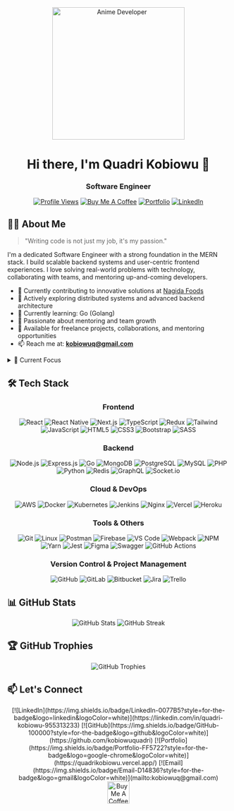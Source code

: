 <div align="center">
  <img src="https://dl.openseauserdata.com/cache/originImage/files/527a9783c28c70962773a73db797ea4d.gif" alt="Anime Developer" width="300px"/>
  
  # Hi there, I'm Quadri Kobiowu 👋  
  ### Software Engineer
  
  [![Profile Views](https://komarev.com/ghpvc/?username=kobiowuquadri&label=Profile%20views&color=64FFDA&style=flat)](https://github.com/kobiowuquadri)
  [![Buy Me A Coffee](https://img.shields.io/badge/Buy%20Me%20A%20Coffee-Support-yellow.svg)](https://www.buymeacoffee.com/quarikobiowu)
  [![Portfolio](https://img.shields.io/badge/Portfolio-Visit%20Now-64FFDA)](https://quadrikobiowu.vercel.app/)
  [![LinkedIn](https://img.shields.io/badge/LinkedIn-Connect-0077B5)](https://linkedin.com/in/quadri-kobiowu-955313233)
</div>

## 👨‍💻 About Me

> "Writing code is not just my job, it's my passion."

I'm a dedicated Software Engineer with a strong foundation in the MERN stack. I build scalable backend systems and user-centric frontend experiences. I love solving real-world problems with technology, collaborating with teams, and mentoring up-and-coming developers.

- 🚀 Currently contributing to innovative solutions at [Nagida Foods](https://nagidafoods.com)
- 🌱 Actively exploring distributed systems and advanced backend architecture
- 📘 Currently learning: Go (Golang)
- 👥 Passionate about mentoring and team growth
- 🤝 Available for freelance projects, collaborations, and mentoring opportunities
- 📫 Reach me at: **kobiowuq@gmail.com**

<details>
<summary>🎯 Current Focus</summary>

- Building a Real Estate Web Application  
- Scaling microservices and cloud infrastructure  
- Expanding mobile development with React Native  
- Learning Go for systems-level backend development  
- Mentoring developers at various levels  
- Open-source contributions
</details>

## 🛠️ Tech Stack

<div align="center">

<!-- FRONTEND -->
### Frontend  
![React](https://img.shields.io/badge/React-20232A?style=for-the-badge&logo=react&logoColor=61DAFB)
![React Native](https://img.shields.io/badge/React_Native-20232A?style=for-the-badge&logo=react&logoColor=61DAFB)
![Next.js](https://img.shields.io/badge/Next.js-000000?style=for-the-badge&logo=next.js&logoColor=white)
![TypeScript](https://img.shields.io/badge/TypeScript-007ACC?style=for-the-badge&logo=typescript&logoColor=white)
![Redux](https://img.shields.io/badge/Redux-593D88?style=for-the-badge&logo=redux&logoColor=white)
![Tailwind](https://img.shields.io/badge/Tailwind_CSS-38B2AC?style=for-the-badge&logo=tailwind-css&logoColor=white)
![JavaScript](https://img.shields.io/badge/JavaScript-F7DF1E?style=for-the-badge&logo=javascript&logoColor=black)
![HTML5](https://img.shields.io/badge/HTML5-E34F26?style=for-the-badge&logo=html5&logoColor=white)
![CSS3](https://img.shields.io/badge/CSS3-1572B6?style=for-the-badge&logo=css3&logoColor=white)
![Bootstrap](https://img.shields.io/badge/Bootstrap-563D7C?style=for-the-badge&logo=bootstrap&logoColor=white)
![SASS](https://img.shields.io/badge/Sass-CC6699?style=for-the-badge&logo=sass&logoColor=white)

<!-- BACKEND -->
### Backend  
![Node.js](https://img.shields.io/badge/Node.js-339933?style=for-the-badge&logo=node.js&logoColor=white)
![Express.js](https://img.shields.io/badge/Express.js-000000?style=for-the-badge&logo=express&logoColor=white)
![Go](https://img.shields.io/badge/Go-00ADD8?style=for-the-badge&logo=go&logoColor=white)
![MongoDB](https://img.shields.io/badge/MongoDB-47A248?style=for-the-badge&logo=mongodb&logoColor=white)
![PostgreSQL](https://img.shields.io/badge/PostgreSQL-316192?style=for-the-badge&logo=postgresql&logoColor=white)
![MySQL](https://img.shields.io/badge/MySQL-4479A1?style=for-the-badge&logo=mysql&logoColor=white)
![PHP](https://img.shields.io/badge/PHP-777BB4?style=for-the-badge&logo=php&logoColor=white)
![Python](https://img.shields.io/badge/Python-3776AB?style=for-the-badge&logo=python&logoColor=white)
![Redis](https://img.shields.io/badge/Redis-DC382D?style=for-the-badge&logo=redis&logoColor=white)
![GraphQL](https://img.shields.io/badge/GraphQL-E10098?style=for-the-badge&logo=graphql&logoColor=white)
![Socket.io](https://img.shields.io/badge/Socket.io-010101?style=for-the-badge&logo=socket.io&logoColor=white)

<!-- CLOUD / DEVOPS -->
### Cloud & DevOps  
![AWS](https://img.shields.io/badge/AWS-232F3E?style=for-the-badge&logo=amazon-aws&logoColor=white)
![Docker](https://img.shields.io/badge/Docker-2496ED?style=for-the-badge&logo=docker&logoColor=white)
![Kubernetes](https://img.shields.io/badge/Kubernetes-326CE5?style=for-the-badge&logo=kubernetes&logoColor=white)
![Jenkins](https://img.shields.io/badge/Jenkins-D24939?style=for-the-badge&logo=jenkins&logoColor=white)
![Nginx](https://img.shields.io/badge/Nginx-009639?style=for-the-badge&logo=nginx&logoColor=white)
![Vercel](https://img.shields.io/badge/Vercel-000000?style=for-the-badge&logo=vercel&logoColor=white)
![Heroku](https://img.shields.io/badge/Heroku-430098?style=for-the-badge&logo=heroku&logoColor=white)

<!-- TOOLS -->
### Tools & Others  
![Git](https://img.shields.io/badge/Git-F05032?style=for-the-badge&logo=git&logoColor=white)
![Linux](https://img.shields.io/badge/Linux-FCC624?style=for-the-badge&logo=linux&logoColor=black)
![Postman](https://img.shields.io/badge/Postman-FF6C37?style=for-the-badge&logo=postman&logoColor=white)
![Firebase](https://img.shields.io/badge/Firebase-FFCA28?style=for-the-badge&logo=firebase&logoColor=black)
![VS Code](https://img.shields.io/badge/VS_Code-007ACC?style=for-the-badge&logo=visual-studio-code&logoColor=white)
![Webpack](https://img.shields.io/badge/Webpack-8DD6F9?style=for-the-badge&logo=webpack&logoColor=black)
![NPM](https://img.shields.io/badge/npm-CB3837?style=for-the-badge&logo=npm&logoColor=white)
![Yarn](https://img.shields.io/badge/Yarn-2C8EBB?style=for-the-badge&logo=yarn&logoColor=white)
![Jest](https://img.shields.io/badge/Jest-C21325?style=for-the-badge&logo=jest&logoColor=white)
![Figma](https://img.shields.io/badge/Figma-F24E1E?style=for-the-badge&logo=figma&logoColor=white)
![Swagger](https://img.shields.io/badge/Swagger-85EA2D?style=for-the-badge&logo=swagger&logoColor=black)
![GitHub Actions](https://img.shields.io/badge/GitHub_Actions-2088FF?style=for-the-badge&logo=github-actions&logoColor=white)

<!-- VERSION CONTROL -->
### Version Control & Project Management  
![GitHub](https://img.shields.io/badge/GitHub-181717?style=for-the-badge&logo=github&logoColor=white)
![GitLab](https://img.shields.io/badge/GitLab-FCA121?style=for-the-badge&logo=gitlab&logoColor=white)
![Bitbucket](https://img.shields.io/badge/Bitbucket-0052CC?style=for-the-badge&logo=bitbucket&logoColor=white)
![Jira](https://img.shields.io/badge/Jira-0052CC?style=for-the-badge&logo=jira&logoColor=white)
![Trello](https://img.shields.io/badge/Trello-0052CC?style=for-the-badge&logo=trello&logoColor=white)

</div>

## 📊 GitHub Stats

<div align="center">
  <img src="https://github-readme-stats.vercel.app/api?username=kobiowuquadri&show_icons=true&theme=tokyonight" alt="GitHub Stats" />
  <img src="https://streak-stats.demolab.com?user=kobiowuquadri&theme=tokyonight" alt="GitHub Streak" />
</div>

## 🏆 GitHub Trophies

<div align="center">
  <img src="https://github-profile-trophy.vercel.app/?username=kobiowuquadri&theme=tokyonight&column=4&margin-w=15&margin-h=15" alt="GitHub Trophies" />
</div>

## 📫 Let's Connect

<div align="center">
  [![LinkedIn](https://img.shields.io/badge/LinkedIn-0077B5?style=for-the-badge&logo=linkedin&logoColor=white)](https://linkedin.com/in/quadri-kobiowu-955313233)
  [![GitHub](https://img.shields.io/badge/GitHub-100000?style=for-the-badge&logo=github&logoColor=white)](https://github.com/kobiowuquadri)
  [![Portfolio](https://img.shields.io/badge/Portfolio-FF5722?style=for-the-badge&logo=google-chrome&logoColor=white)](https://quadrikobiowu.vercel.app/)
  [![Email](https://img.shields.io/badge/Email-D14836?style=for-the-badge&logo=gmail&logoColor=white)](mailto:kobiowuq@gmail.com)
</div>

<div align="center">
  <a href="https://www.buymeacoffee.com/quarikobiowu">
    <img src="https://cdn.buymeacoffee.com/buttons/v2/default-yellow.png" height="50" alt="Buy Me A Coffee" />
  </a>
</div>
